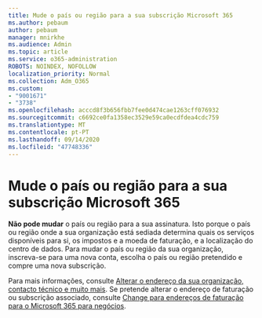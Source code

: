 ```yaml
---
title: Mude o país ou região para a sua subscrição Microsoft 365
ms.author: pebaum
author: pebaum
manager: mnirkhe
ms.audience: Admin
ms.topic: article
ms.service: o365-administration
ROBOTS: NOINDEX, NOFOLLOW
localization_priority: Normal
ms.collection: Adm_O365
ms.custom:
- "9001671"
- "3738"
ms.openlocfilehash: acccd8f3b656fbb7fee0d474cae1263cff076932
ms.sourcegitcommit: c6692ce0fa1358ec3529e59ca0ecdfdea4cdc759
ms.translationtype: MT
ms.contentlocale: pt-PT
ms.lasthandoff: 09/14/2020
ms.locfileid: "47748336"
---
```

# <a name="change-the-country-or-region-for-your-microsoft-365-subscription"></a>Mude o país ou região para a sua subscrição Microsoft 365

**Não pode mudar** o país ou região para a sua assinatura. Isto porque o país ou região onde a sua organização está sediada determina quais os serviços disponíveis para si, os impostos e a moeda de faturação, e a localização do centro de dados. Para mudar o país ou região da sua organização, inscreva-se para uma nova conta, escolha o país ou região pretendido e compre uma nova subscrição.

Para mais informações, consulte [Alterar o endereço da sua organização, contacto técnico e muito mais](https://docs.microsoft.com/microsoft-365/admin/manage/change-address-contact-and-more?view=o365-worldwide). Se pretende alterar o endereço de faturação ou subscrição associado, consulte [Change para endereços de faturação para o Microsoft 365 para negócios](https://docs.microsoft.com/microsoft-365/commerce/billing-and-payments/change-your-billing-addresses?view=o365-worldwide). 
